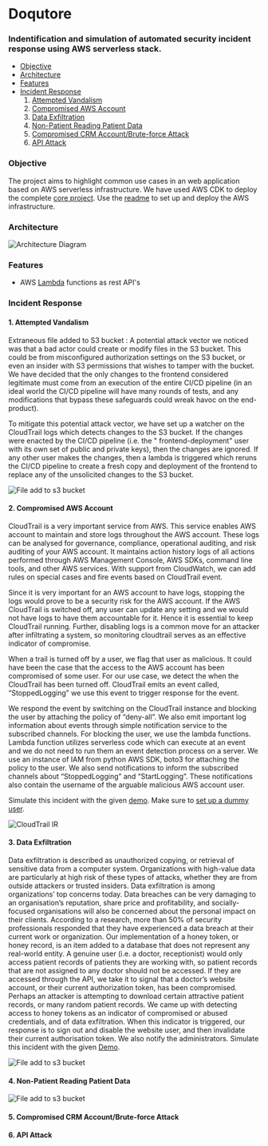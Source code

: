 
# Doqutore
### Indentification and simulation of automated security incident response using AWS serverless stack. 

- [Objective](#objective)
- [Architecture](#architecture)
- [Features](#features)
- [Incident Response](#incident-response)
    1. [Attempted Vandalism](#1-attempted-vandalism)
    2. [Compromised AWS Account](#2-compromised-aws-account)
    3. [Data Exfiltration](#3-data-exfiltration)
    4. [Non-Patient Reading Patient Data](#4-non-patient-reading-patient-data)
    5. [Compromised CRM Account/Brute-force Attack](#5-compromised-crm-accountbrute-force-attack)
    6. [API Attack](#6-api-attack)


### Objective
The project aims to highlight common use cases in an web application based on AWS serverless infrastructure. We have used AWS CDK to deploy the complete [core project](https://github.com/Doqutor/doqutor-core/tree/master/infra). Use the [readme](https://github.com/Doqutor/doqutor-core/blob/master/infra/README.md) to set up and deploy the AWS infrastructure.

### Architecture
![Architecture Diagram](https://github.com/Doqutor/doqutor-core/blob/master/images/arch.jpg)

### Features
- AWS [Lambda](https://github.com/Doqutor/doqutor-core/tree/master/infra/lambda/api) functions as rest API's

### Incident Response
#### 1. Attempted Vandalism
Extraneous file added to S3 bucket : A potential attack vector we noticed was that a bad actor could create or modify files in the S3 bucket. This could be from misconfigured authorization settings on the S3 bucket, or even an insider with S3 permissions that wishes to tamper with the bucket. We have decided that the only changes to the frontend considered legitimate must come from an execution of the entire CI/CD pipeline (in an ideal world the CI/CD pipeline will have many rounds of tests, and any modifications that bypass these safeguards could wreak havoc on the end-product).

To mitigate this potential attack vector, we have set up a watcher on the CloudTrail logs which detects changes to the S3 bucket. If the changes were enacted by the CI/CD pipeline (i.e. the " frontend-deployment" user with its own set of public and private keys), then the changes are ignored. If any other user makes the changes, then a lambda is triggered which reruns the CI/CD pipeline to create a fresh copy and deployment of the frontend to replace any of the unsolicited changes to the S3 bucket.

![File add to s3 bucket](https://github.com/Doqutor/doqutor-core/blob/master/images/s3_IR.png)

#### 2. Compromised AWS Account
CloudTrail is a very important service from AWS. This service enables AWS account to maintain and store logs throughout the AWS account. These logs can be analysed for governance, compliance, operational auditing, and risk auditing of your AWS account. It maintains action history logs of all actions performed through AWS Management Console, AWS SDKs, command line tools, and other AWS services. With support from CloudWatch, we can add rules on special cases and fire events based on CloudTrail event. 

Since it is very important for an AWS account to have logs, stopping the logs would prove to be a security risk for the AWS account. If the AWS CloudTrail is switched off, any user can update any setting and we would not have logs to have them accountable for it. Hence it is essential to keep CloudTrail running. Further, disabling logs is a common move for an attacker after infiltrating a system, so monitoring cloudtrail serves as an effective indicator of compromise.

When a trail is turned off by a user, we flag that user as malicious. It could have been the case that the access to the AWS account has been compromised of some user. For our use case, we detect the when the CloudTrail has been turned off. CloudTrail emits an event called, “StoppedLogging” we use this event to trigger response for the event. 

We respond the event by switching on the CloudTrail instance and blocking the user by attaching the policy of “deny-all”. We also emit important log information about events through simple notification service to the subscribed channels. For blocking the user, we use the lambda functions. Lambda function utilizes serverless code which can execute at an event and we do not need to run them an event detection process on a server. We use an instance of IAM from python AWS SDK, boto3 for attaching the policy to the user. We also send notifications to inform the subscribed channels about “StoppedLogging” and “StartLogging”. These notifications also contain the username of the arguable malicious AWS account user.

Simulate this incident with the given [demo](https://github.com/Doqutor/doqutor-core/tree/master/incident-response#1-cloudtrail-stopped-by-user). Make sure to [set up a dummy user](https://github.com/Doqutor/doqutor-core/tree/master/incident-response#0-set-up-dummy-user).

![CloudTrail IR](https://github.com/Doqutor/doqutor-core/blob/master/images/cloudtrail.png)

#### 3. Data Exfiltration
Data exfiltration is described as unauthorized copying, or retrieval of sensitive data from a computer system. Organizations with high-value data are particularly at high risk of these types of attacks, whether they are from outside attackers or trusted insiders. Data exfiltration is among organizations’ top concerns today. Data breaches can be very damaging to an organisation’s reputation, share price and profitability, and socially-focused organisations will also be concerned about the personal impact on their clients. According to a research, more than 50% of security professionals responded that they have experienced a data breach at their current work or organization.
Our implementation of a honey token, or honey record, is an item added to a database that does not represent any real-world entity. A genuine user (i.e. a doctor, receptionist) would only access patient records of patients they are working with, so patient records that are not assigned to any doctor should not be accessed. If they are accessed through the API, we take it to signal that a doctor’s website account, or their current authorization token, has been compromised. Perhaps an attacker is attempting to download certain attractive patient records, or many random patient records.
We came up with detecting access to honey tokens as an indicator of compromised or abused credentials, and of data exfiltration. When this indicator is triggered, our response is to sign out and disable the website user, and then invalidate their current authorisation token. We also notify the administrators.
Simulate this incident with the given [Demo](https://github.com/Doqutor/doqutor-core/tree/master/incident-response#2-honeyrecord-accessed-by-website-user).


![File add to s3 bucket](https://github.com/Doqutor/doqutor-core/blob/master/images/honeytoken.png)
#### 4. Non-Patient Reading Patient Data


![File add to s3 bucket](https://github.com/Doqutor/doqutor-core/blob/master/images/dynamo.png)
#### 5. Compromised CRM Account/Brute-force Attack


#### 6. API Attack
